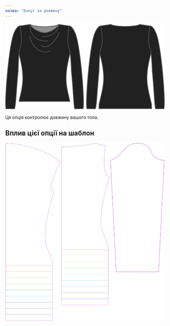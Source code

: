 ```yaml
---
назва: "Бонус за довжину"
---
```


![Опція бонусу за довжину на Діані](./lengthbonus.svg)

Ця опція контролює довжину вашого топа.

## Вплив цієї опції на шаблон

![На цьому зображенні показано вплив цієї опції шляхом накладання декількох варіантів, які мають різне значення для цієї опції](diana_lengthbonus_sample.svg "Вплив цієї опції на шаблон")
